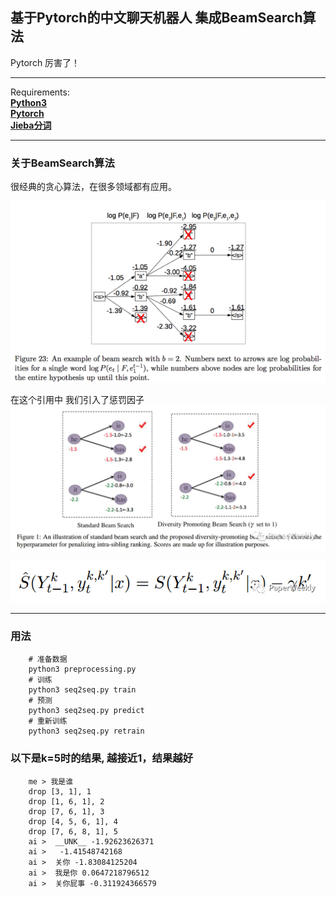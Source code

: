 ## 基于Pytorch的中文聊天机器人 集成BeamSearch算法  

Pytorch 厉害了！    

---
Requirements:   
[**Python3**](https://www.python.org/)  
[**Pytorch**](https://github.com/pytorch/pytorch)   
[**Jieba分词**](https://github.com/fxsjy/jieba)

---

### 关于BeamSearch算法
很经典的贪心算法，在很多领域都有应用。

![](./img/beamsearch.png)


在这个引用中 我们引入了惩罚因子
![](./img/beamsearch2.jpeg)


![](./img/1.png)


---

### 用法  

        # 准备数据
        python3 preprocessing.py
        # 训练
        python3 seq2seq.py train
        # 预测
        python3 seq2seq.py predict
        # 重新训练
        python3 seq2seq.py retrain

### 以下是k=5时的结果, 越接近1，结果越好

        me > 我是谁
        drop [3, 1], 1
        drop [1, 6, 1], 2
        drop [7, 6, 1], 3
        drop [4, 5, 6, 1], 4
        drop [7, 6, 8, 1], 5
        ai >  __UNK__ -1.92623626371
        ai >   -1.41548742168
        ai >  关你 -1.83084125204
        ai >  我是你 0.0647218796512
        ai >  关你屁事 -0.311924366579

